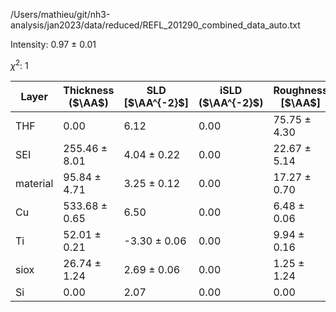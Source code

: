 /Users/mathieu/git/nh3-analysis/jan2023/data/reduced/REFL_201290_combined_data_auto.txt

Intensity: 0.97 ± 0.01

$\chi^2$:    1

| Layer | Thickness ($\AA$) | SLD [$\AA^{-2}$] | iSLD ($\AA^{-2}$) | Roughness [$\AA$] |
| --- | --- | --- | --- | --- |
|                  THF | 0.00 | 6.12 | 0.00 | 75.75 ± 4.30 |
|                  SEI | 255.46 ± 8.01 | 4.04 ± 0.22 | 0.00 | 22.67 ± 5.14 |
|             material | 95.84 ± 4.71 | 3.25 ± 0.12 | 0.00 | 17.27 ± 0.70 |
|                   Cu | 533.68 ± 0.65 | 6.50 | 0.00 | 6.48 ± 0.06 |
|                   Ti | 52.01 ± 0.21 | -3.30 ± 0.06 | 0.00 | 9.94 ± 0.16 |
|                 siox | 26.74 ± 1.24 | 2.69 ± 0.06 | 0.00 | 1.25 ± 1.24 |
|                   Si | 0.00 | 2.07 | 0.00 | 0.00 |
